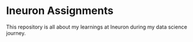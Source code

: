 # Ineuron Assignments

This repository is all about my learnings at Ineuron during my data science journey.
